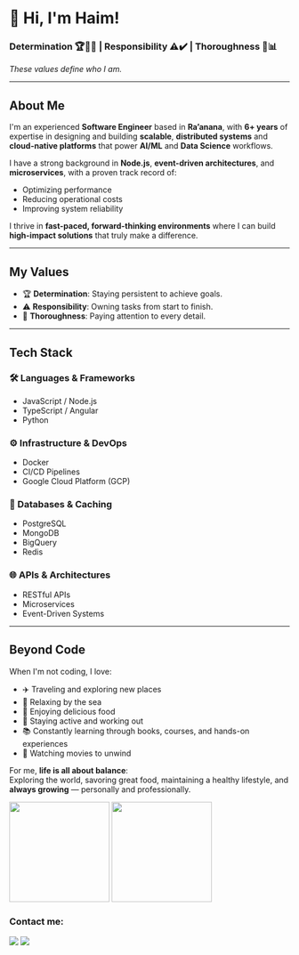 # 👋 Hi, I'm Haim!

### Determination 🏆💪🏽 | Responsibility ⚠️✔️ | Thoroughness 🔬📊  
_These values define who I am._

---

## About Me

I'm an experienced **Software Engineer** based in **Ra’anana**, with **6+ years** of expertise in designing and building **scalable**, **distributed systems** and **cloud-native platforms** that power **AI/ML** and **Data Science** workflows.

I have a strong background in **Node.js**, **event-driven architectures**, and **microservices**, with a proven track record of:
- Optimizing performance
- Reducing operational costs
- Improving system reliability

I thrive in **fast-paced, forward-thinking environments** where I can build **high-impact solutions** that truly make a difference.

---

## My Values
- 🏆 **Determination**: Staying persistent to achieve goals.
- ⚠️ **Responsibility**: Owning tasks from start to finish.
- 🔬 **Thoroughness**: Paying attention to every detail.

---

## Tech Stack

### 🛠 Languages & Frameworks
- JavaScript / Node.js
- TypeScript / Angular
- Python

### ⚙️ Infrastructure & DevOps
- Docker
- CI/CD Pipelines
- Google Cloud Platform (GCP)

### 📡 Databases & Caching
- PostgreSQL
- MongoDB
- BigQuery
- Redis

### 🌐 APIs & Architectures
- RESTful APIs
- Microservices
- Event-Driven Systems

---

## Beyond Code

When I'm not coding, I love:
- ✈️ Traveling and exploring new places
- 🌊 Relaxing by the sea
- 🍰 Enjoying delicious food
- 💪 Staying active and working out
- 📚 Constantly learning through books, courses, and hands-on experiences
- 🍿 Watching movies to unwind

For me, **life is all about balance**:  
Exploring the world, savoring great food, maintaining a healthy lifestyle, and **always growing** — personally and professionally.

<div>
   <img height="180em" src="https://github-readme-stats.vercel.app/api/top-langs/?username=haimlavi1989&layout=compact&theme=dark" />
   <img height="180em" src="https://github-readme-stats.vercel.app/api?username=haimlavi1989&show_icons=true&theme=dark" />
</div>  

<h3>Contact me:</h3>
<a href="https://www.linkedin.com/in/haimlavi"><img src="https://img.shields.io/badge/-Haim Lavi-0077B5?style=flat-square&logo=linkedin&logoColor=white"/></a> 
<a href="https://mail.google.com/mail/u/0/?view=cm&fs=1&to=haimlavi1989@gmail.com&su=SUBJECT&body=BODY&tf=1"><img src="https://img.shields.io/badge/-Haim Lavi-D14836?style=flat-square&logo=Gmail&logoColor=white"/></a>

